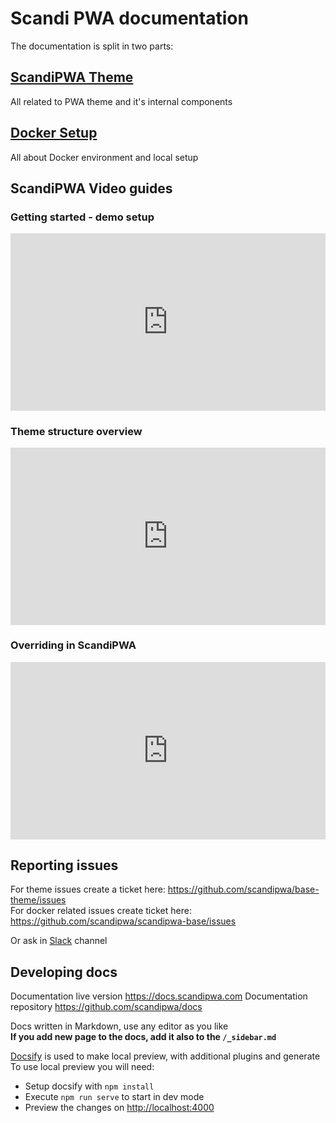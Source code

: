 # Scandi PWA documentation

The documentation is split in two parts:

## [ScandiPWA Theme](/theme/01-Project)

All related to PWA theme and it's internal components

## [Docker Setup](/docker/01-how-to-start)

All about Docker environment and local setup

## ScandiPWA Video guides

<style>
.video {
	width: 100%;
	max-width: 600px;
	padding-bottom: 56.25%;
	position: relative;
	margin: 1em 0;
}

.video iframe {
	margin: 0;
	position: absolute;
	object-fit: cover;
	width: 100%;
    height: 100%;
    left: 0;
    top: 0;
}
</style>

### Getting started - demo setup
<div class="video">
	<iframe src="https://www.youtube.com/embed/uMfuNiRNusM" frameborder="0" allow="accelerometer; autoplay; encrypted-media; gyroscope; picture-in-picture" allowfullscreen></iframe>
</div>

### Theme structure overview
<div class="video">
	<iframe src="https://www.youtube.com/embed/MyMwFMr2Dns" frameborder="0" allow="accelerometer; autoplay; encrypted-media; gyroscope; picture-in-picture" allowfullscreen></iframe>
</div>

### Overriding in ScandiPWA

<div class="video">
	<iframe width="560" height="315" src="https://www.youtube.com/embed/ukBQpajluXg" frameborder="0" allow="accelerometer; autoplay; encrypted-media; gyroscope; picture-in-picture" allowfullscreen></iframe>
</div>

## Reporting issues

For theme issues create a ticket here: <https://github.com/scandipwa/base-theme/issues>  
For docker related issues create ticket here: <https://github.com/scandipwa/scandipwa-base/issues>  

Or ask in [Slack](https://scandipwa.com/#subscribe-slack) channel

## Developing docs

Documentation live version <https://docs.scandipwa.com>
Documentation repository <https://github.com/scandipwa/docs>

Docs written in Markdown, use any editor as you like  
**If you add new page to the docs, add it also to the `/_sidebar.md`**

[Docsify](https://docsify.js.org/#/?id=docsify) is used to make local preview, with additional plugins and generate  
To use local preview you will need:

-   Setup docsify with `npm install`
-   Execute `npm run serve` to start in dev mode
-   Preview the changes on <http://localhost:4000>
